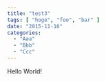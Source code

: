 ```yaml
---
title: "test3"
tags: [ "hoge", "foo", "bar" ]
date: "2015-11-10"
categories:
  - "Aaa"
  - "Bbb"
  - "Ccc"
---
```


Hello World!
